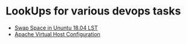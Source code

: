 # LookUps for various devops tasks
- <a href='https://github.com/vishal-pandey/lookup/blob/master/swap-space.md'> Swap Space in Ununtu 18.04 LST </a>
- <a href='https://github.com/vishal-pandey/lookup/blob/master/VirtualHost.md'> Apache Virtual Host Configuration </a>


